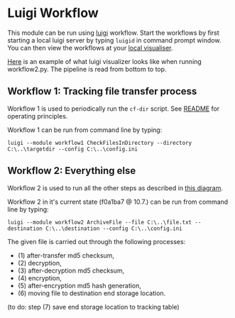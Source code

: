 # Luigi Workflow
This module can be run using [luigi](https://github.com/spotify/luigi) workflow. Start the workflows by first starting a local luigi
server by typing `luigid` in command prompt window. You can then view the workflows at your [local visualiser](http://localhost:8082).

[Here](https://github.com/CSCfi/lega-mirroring/blob/master/lega_mirroring/workflows/luigi_example.png) is an example of what luigi visualizer looks like when running workflow2.py. The pipeline is read from bottom to top.

## Workflow 1: Tracking file transfer process
Workflow 1 is used to periodically run the `cf-dir` script. See [README](https://github.com/CSCfi/lega-mirroring/blob/master/README.md)
for operating principles.

Workflow 1 can be run from command line by typing:

`luigi --module workflow1 CheckFilesInDirectory --directory C:\..\targetdir --config C:\..\config.ini`

## Workflow 2: Everything else
Workflow 2 is used to run all the other steps as described in [this diagram](https://github.com/CSCfi/lega-mirroring/blob/master/lega_mirroring/workflows/workflow.png).

Workflow 2 in it's current state (f0a1ba7 @ 10.7.) can be run from command line by typing:

`luigi --module workflow2 ArchiveFile --file C:\..\file.txt --destination C:\..\destination --config C:\..\config.ini`

The given file is carried out through the following processes: 
* (1) after-transfer md5 checksum, 
* (2) decryption, 
* (3) after-decryption md5 checksum, 
* (4) encryption, 
* (5) after-encryption md5 hash generation, 
* (6) moving file to destination end storage location. 

(to do: step (7) save end storage location to tracking table)
